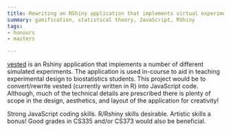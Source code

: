 ```yaml
---
title: Rewriting an RShiny application that implements virtual experiments in JavaScript 
summary: gamification, statistical theory, JavaScript, RShiny
tags:
- honours
- masters

---
```


[vested](https://statbiscuit.shinyapps.io/vested/) is an Rshiny application that implements a number of different simulated experiments. The application is used in-course to aid in teaching experimental design to biostatistics students. This project would be to convert/rewrite vested (currently written in R) into JavaScript code. Although, much of the technical details are prescribed there is plenty of scope in the design, aesthetics, and layout of the application for creativity!


Strong JavaScript coding skills. R/Rshiny skills desirable. Artistic skills a bonus! Good grades in CS335 and/or CS373 would also be beneficial.
